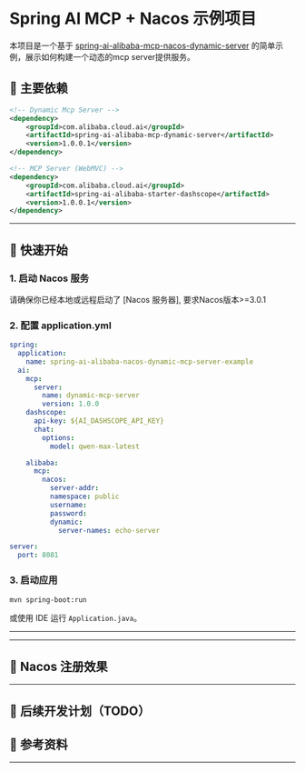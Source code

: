 # Spring AI MCP + Nacos 示例项目

本项目是一个基于 [spring-ai-alibaba-mcp-nacos-dynamic-server](https://github.com/spring-projects/spring-ai-alibaba) 的简单示例，展示如何构建一个动态的mcp server提供服务。

## 🧩 主要依赖

```xml
<!-- Dynamic Mcp Server -->
<dependency>
    <groupId>com.alibaba.cloud.ai</groupId>
    <artifactId>spring-ai-alibaba-mcp-dynamic-server</artifactId>
    <version>1.0.0.1</version>
</dependency>

<!-- MCP Server (WebMVC) -->
<dependency>
    <groupId>com.alibaba.cloud.ai</groupId>
    <artifactId>spring-ai-alibaba-starter-dashscope</artifactId>
    <version>1.0.0.1</version>
</dependency>
```

---

## 🚀 快速开始

### 1. 启动 Nacos 服务

请确保你已经本地或远程启动了 [Nacos 服务器], 要求Nacos版本>=3.0.1

### 2. 配置 application.yml

```yaml
spring:
  application:
    name: spring-ai-alibaba-nacos-dynamic-mcp-server-example
  ai:
    mcp:
      server:
        name: dynamic-mcp-server
        version: 1.0.0
    dashscope:
      api-key: ${AI_DASHSCOPE_API_KEY}
      chat:
        options:
          model: qwen-max-latest

    alibaba:
      mcp:
        nacos:
          server-addr:
          namespace: public
          username:
          password:
          dynamic:
            server-names: echo-server

server:
  port: 8081
```

### 3. 启动应用

```bash
mvn spring-boot:run
```

或使用 IDE 运行 `Application.java`。

---

---

## 📡 Nacos 注册效果

---

## 🚧 后续开发计划（TODO）


## 📎 参考资料

---
